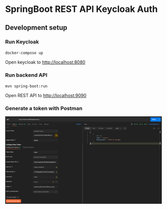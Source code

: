 # SpringBoot REST API Keycloak Auth

## Development setup

### Run Keycloak

`docker-compose up`

Open keycloak to <http://localhost:8080>

### Run backend API

`mvn spring-boot:run`

Open REST API to <http://localhost:9090>

### Generate a token with Postman

<img src="./documentation/img/postman_oauth2_get_token.png" />
